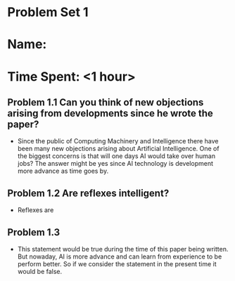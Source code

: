 # Problem Set 1
# Name: <Cat Nguyen>
# Time Spent: <1 hour>

## Problem 1.1 Can you think of new objections arising from developments since he wrote the paper?
- Since the public of Computing Machinery and Intelligence there have been many new objections arising about 
Artificial Intelligence. One of the biggest concerns is that will one days AI would take over human jobs? 
The answer might be yes since AI technology is development more advance as time goes by. 

## Problem 1.2 Are reflexes intelligent?
 - Reflexes are

 ## Problem 1.3
 - This statement would  be true during the time of this paper being written. But nowaday, AI is more advance and can learn  from experience to be perform better. So if we consider the statement in the present time it would be false.
 
